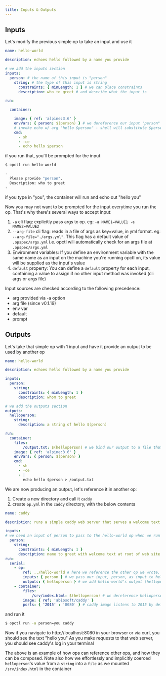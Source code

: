 ```yaml
---
title: Inputs & Outputs
---
```


## Inputs
Let's modify the previous simple op to take an input and use it

```yaml
name: hello-world

description: echoes hello followed by a name you provide

# we add the inputs section
inputs:
  person: # the name of this input is "person"
    string: # the type of this input is string
      constraints: { minLength: 1 } # we can place constraints
      description: who to greet # and describe what the input is

run:

  container:

    image: { ref: 'alpine:3.6' }
    envVars: { person: $(person) } # we dereference our input "person" and assign its value to an environment variable called "person" inside the container
    # invoke echo w/ arg "hello $person" - shell will substitute $person with the value of environment variable "person"
    cmd:
      - sh
      - -ce
      - echo hello $person
```
if you run that, you'll be prompted for the input

```bash
$ opctl run hello-world

-
  Please provide "person".
  Description: who to greet
-

```
if you type in "you", the container will run and echo out "hello you"

Now you may not want to be prompted for the input everytime you run the op. That's why there's several ways to accept input:

1. `-a` cli flag: explicitly pass args to op. eg: `-a NAME1=VALUE1 -a NAME2=VALUE2`
2. `--arg-file` cli flag: reads in a file of args as key=value, in yml format. eg: `--arg-file="./args.yml"`. This flag has a default value of `.opspec/args.yml` i.e. opctl will automatically check for an args file at `.opspec/args.yml`
3. Environment variables: If you define an environment variable with the same name as an input on the machine you're running opctl on, its value will be supplied as the input's value
4. `default` property: You can define a `default` property for each input, containing a value to assign if no other input method was invoked (cli args or args file)

Input sources are checked according to the following precedence:

* arg provided via -a option
* arg file (since v0.1.19)
* env var
* default
* prompt

## Outputs
Let's take that simple op with 1 input and have it provide an output to be used by another op

```yaml
name: hello-world

description: echoes hello followed by a name you provide

inputs:
  person:
    string:
      constraints: { minLength: 1 }
      description: whom to greet

# we add the outputs section
outputs:
  helloperson:
    string:
      description: a string of hello $(person)

run:
  container:
    files:
        /output.txt: $(helloperson) # we bind our output to a file that we will create during the container run
    image: { ref: 'alpine:3.6' }
    envVars: { person: $(person) } 
    cmd:
      - sh
      - -ce
      - |
        echo hello $person > /output.txt
```

We are now producing an output, let's reference it in another op:
1. Create a new directory and call it `caddy`
2. create `op.yml` in the `caddy` directory, with the below contents

```yaml
name: caddy

description: runs a simple caddy web server that serves a welcome text at http://localthost:8080/

inputs:
# we need an input of person to pass to the hello-world op when we run it as part of the caddy op
  person:
    string:
      constraints: { minLength: 1 }
      description: name to greet with welcome text at root of web site
run:
  serial:
    - op:
        ref: ../hello-world # here we reference the other op we wrote, hello-world
        inputs: { person } # we pass our input, person, as input to hello-world
        outputs: { helloperson } # we add hello-world's output (helloperson) to the scope of this op
    - container:
        files:
            /srv/index.html: $(helloperson) # we dereference helloperson and use its value to populate an index.html file at the default root directory of the caddy image
        image: { ref: 'abiosoft/caddy' }
        ports: { '2015' : '8080' } # caddy image listens to 2015 by default, we'd like to serve on 8080 in this example
```

and run it
```bash
$ opctl run -a person=you caddy
```
Now if you navigate to http://localhost:8080 in your browser or via curl, you should see the text "hello you"
As you make requests to that web server, you should see caddy's log in your terminal

The above is an example of how ops can reference other ops, and how they can be composed. Note also how we effortlessly and implicitly coerced `helloperson`'s value from a `string` into a `file` as we mounted `/srv/index.html` in the container

